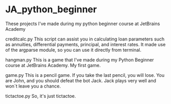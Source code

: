 # JA_python_beginner
These projects I've made during my python beginner course at JetBrains Academy

creditcalc.py 
This script can assist you in calculating loan parameters such as annuities, differential payments, principal, and interest rates. 
It made use of the argparse module, so you can use it directly from terminal. 


hangman.py
This is a game that I've made during my Python Beginner course at JetBrains Academy. My first game.


game.py
This is a pencil game. If you take the last pencil, you will lose. You are John, and you should defeat the bot Jack. 
Jack plays very well and won`t leave you a chance.


tictactoe.py
So, it's just tictactoe. 
